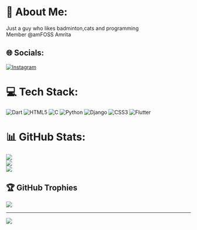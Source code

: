 # 💫 About Me:
Just a guy who likes badminton,cats and programming<br>
Member @amFOSS Amrita


## 🌐 Socials:
[![Instagram](https://img.shields.io/badge/Instagram-%23E4405F.svg?logo=Instagram&logoColor=white)](https://instagram.com/wreclk) 

# 💻 Tech Stack:
![Dart](https://img.shields.io/badge/dart-%230175C2.svg?style=for-the-badge&logo=dart&logoColor=white) ![HTML5](https://img.shields.io/badge/html5-%23E34F26.svg?style=for-the-badge&logo=html5&logoColor=white) ![C](https://img.shields.io/badge/c-%2300599C.svg?style=for-the-badge&logo=c&logoColor=white) ![Python](https://img.shields.io/badge/python-3670A0?style=for-the-badge&logo=python&logoColor=ffdd54) ![Django](https://img.shields.io/badge/django-%23092E20.svg?style=for-the-badge&logo=django&logoColor=white) ![CSS3](https://img.shields.io/badge/css3-%231572B6.svg?style=for-the-badge&logo=css3&logoColor=white) ![Flutter](https://img.shields.io/badge/Flutter-%2302569B.svg?style=for-the-badge&logo=Flutter&logoColor=white)
# 📊 GitHub Stats:
![](https://github-readme-stats.vercel.app/api?username=Wreck-X&theme=dark&hide_border=false&include_all_commits=false&count_private=false)<br/>
![](https://github-readme-streak-stats.herokuapp.com/?user=Wreck-X&theme=dark&hide_border=false)<br/>
![](https://github-readme-stats.vercel.app/api/top-langs/?username=Wreck-X&theme=dark&hide_border=false&include_all_commits=false&count_private=false&layout=compact)

## 🏆 GitHub Trophies
![](https://github-profile-trophy.vercel.app/?username=Wreck-X&theme=radical&no-frame=false&no-bg=true&margin-w=4)

---
[![](https://visitcount.itsvg.in/api?id=Wreck-X&icon=0&color=0)](https://visitcount.itsvg.in)

<!-- Proudly created with GPRM ( https://gprm.itsvg.in ) -->
